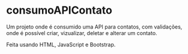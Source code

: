 # consumoAPIContato
Um projeto onde é consumido uma API para contatos, com validações, onde é possível criar, vizualizar, deletar e alterar um contato.

Feita usando HTML, JavaScript e Bootstrap.
